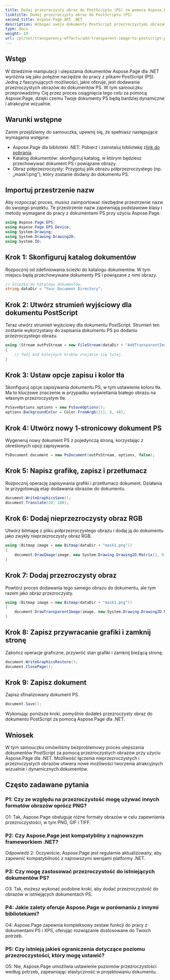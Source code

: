 ```yaml
---
title: Dodaj przezroczysty obraz do PostScriptu (PS) za pomocą Aspose.Page
linktitle: Dodaj przezroczysty obraz do PostScriptu (PS)
second_title: Aspose.Page API .NET
description: Wzbogać swoje dokumenty PostScript przezroczystymi obrazami za pomocą Aspose.Page dla .NET. Postępuj zgodnie z naszym przewodnikiem krok po kroku, aby uzyskać dynamiczne i atrakcyjne wizualnie rezultaty.
type: docs
weight: 10
url: /pl/net/transparency-effects/add-transparent-image-to-postscript-ps/
---
```

## Wstęp

W dziedzinie manipulacji i ulepszania dokumentów Aspose.Page dla .NET wyróżnia się jako potężne narzędzie do pracy z plikami PostScript (PS). Jedną z fascynujących możliwości, jakie oferuje, jest dodawanie przezroczystych obrazów do dokumentów PS. W tym samouczku przeprowadzimy Cię przez proces osiągnięcia tego celu za pomocą Aspose.Page, dzięki czemu Twoje dokumenty PS będą bardziej dynamiczne i atrakcyjne wizualnie.

## Warunki wstępne

Zanim przejdziemy do samouczka, upewnij się, że spełniasz następujące wymagania wstępne:

-  Aspose.Page dla biblioteki .NET: Pobierz i zainstaluj bibliotekę z[link do pobrania](https://releases.aspose.com/page/net/).
- Katalog dokumentów: skonfiguruj katalog, w którym będziesz przechowywać dokument PS i powiązane obrazy.
- Obraz półprzezroczysty: Przygotuj plik obrazu półprzezroczystego (np. „mask1.png”), który zostanie dodany do dokumentu PS.

## Importuj przestrzenie nazw

Aby rozpocząć proces, musisz zaimportować niezbędne przestrzenie nazw do swojego projektu. Te przestrzenie nazw zapewniają podstawowe klasy i metody wymagane do pracy z dokumentami PS przy użyciu Aspose.Page.

```csharp
using Aspose.Page.EPS;
using Aspose.Page.EPS.Device;
using System.Drawing;
using System.Drawing.Drawing2D;
using System.IO;
```

## Krok 1: Skonfiguruj katalog dokumentów

Rozpocznij od zdefiniowania ścieżki do katalogu dokumentów. W tym miejscu będą przechowywane dokumenty PS i powiązane z nimi obrazy.

```csharp
// Ścieżka do katalogu dokumentów.
string dataDir = "Your Document Directory";
```

## Krok 2: Utwórz strumień wyjściowy dla dokumentu PostScript

Teraz utwórz strumień wyjściowy dla dokumentu PostScript. Strumień ten zostanie wykorzystany do zapisania dokumentu PS po dodaniu przezroczystego obrazu.

```csharp
using (Stream outPsStream = new FileStream(dataDir + "AddTransparentImage_outPS.ps", FileMode.Create))
{
    // Twój kod kolejnych kroków znajdzie się tutaj.
}
```

## Krok 3: Ustaw opcje zapisu i kolor tła

Skonfiguruj opcje zapisywania dokumentu PS, w tym ustawienie koloru tła. Ma to kluczowe znaczenie w przypadku wyświetlania białego obrazu na własnym przezroczystym tle.

```csharp
PsSaveOptions options = new PsSaveOptions();
options.BackgroundColor = Color.FromArgb(211, 8, 48);
```

## Krok 4: Utwórz nowy 1-stronicowy dokument PS

Wygeneruj nowy dokument PS z pojedynczą stroną, korzystając z określonych opcji zapisywania.

```csharp
PsDocument document = new PsDocument(outPsStream, options, false);
```

## Krok 5: Napisz grafikę, zapisz i przetłumacz

Rozpocznij operację zapisywania grafiki i przetłumacz dokument. Działania te przygotowują etap dodawania obrazów do dokumentu.

```csharp
document.WriteGraphicsSave();
document.Translate(20, 100);
```

## Krok 6: Dodaj nieprzezroczysty obraz RGB

Utwórz bitmapę z pliku półprzezroczystego obrazu i dodaj ją do dokumentu jako zwykły nieprzezroczysty obraz RGB.

```csharp
using (Bitmap image = new Bitmap(dataDir + "mask1.png"))
{
    document.DrawImage(image, new System.Drawing.Drawing2D.Matrix(1, 0, 0, 1, 100, 0), Color.Empty);
}
```

## Krok 7: Dodaj przezroczysty obraz

Powtórz proces dodawania tego samego obrazu do dokumentu, ale tym razem jako obraz przezroczysty.

```csharp
using (Bitmap image = new Bitmap(dataDir + "mask1.png"))
{
    document.DrawTransparentImage(image, new System.Drawing.Drawing2D.Matrix(1, 0, 0, 1, 350, 0), 255);
}
```

## Krok 8: Zapisz przywracanie grafiki i zamknij stronę

Zakończ operacje graficzne, przywróć stan grafiki i zamknij bieżącą stronę.

```csharp
document.WriteGraphicsRestore();
document.ClosePage();
```

## Krok 9: Zapisz dokument

Zapisz sfinalizowany dokument PS.

```csharp
document.Save();
```

Wykonując poniższe kroki, pomyślnie dodałeś przezroczysty obraz do dokumentu PostScript za pomocą Aspose.Page dla .NET.

## Wniosek

W tym samouczku omówiliśmy bezproblemowy proces ulepszania dokumentów PostScript za pomocą przezroczystych obrazów przy użyciu Aspose.Page dla .NET. Możliwość łączenia nieprzezroczystych i przezroczystych obrazów otwiera nowe możliwości tworzenia atrakcyjnych wizualnie i dynamicznych dokumentów.

## Często zadawane pytania

### P1: Czy ze względu na przezroczystość mogę używać innych formatów obrazów oprócz PNG?

O1: Tak, Aspose.Page obsługuje różne formaty obrazów w celu zapewnienia przezroczystości, w tym PNG, GIF i TIFF.

### P2: Czy Aspose.Page jest kompatybilny z najnowszym frameworkiem .NET?

Odpowiedź 2: Oczywiście, Aspose.Page jest regularnie aktualizowany, aby zapewnić kompatybilność z najnowszymi wersjami platformy .NET.

### P3: Czy mogę zastosować przezroczystość do istniejących dokumentów PS?

O3: Tak, możesz wykonać podobne kroki, aby dodać przezroczystość do obrazów w istniejących dokumentach PS.

### P4: Jakie zalety oferuje Aspose.Page w porównaniu z innymi bibliotekami?

O4: Aspose.Page zapewnia kompleksowy zestaw funkcji do pracy z dokumentami PS i XPS, oferując rozwiązanie dostosowane do Twoich potrzeb.

### P5: Czy istnieją jakieś ograniczenia dotyczące poziomu przezroczystości, który mogę ustawić?

O5: Nie, Aspose.Page umożliwia ustawienie poziomów przezroczystości według potrzeb, zapewniając elastyczność w projektowaniu dokumentu.